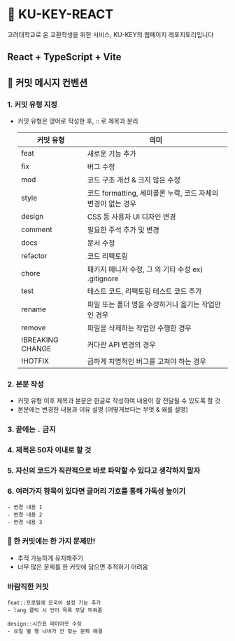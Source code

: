 # 🍪 KU-KEY-REACT
고려대학교로 온 교환학생을 위한 서비스, KU-KEY의 웹페이지 레포지토리입니다

## React + TypeScript + Vite

## 🖤 커밋 메시지 컨벤션

### 1. 커밋 유형 지정

- 커밋 유형은 영어로 작성한 후, :: 로 제목과 분리
    
    
    | 커밋 유형 | 의미 |
    | --- | --- |
    | feat | 새로운 기능 추가 |
    | fix | 버그 수정 |
    | mod | 코드 구조 개선 & 크지 않은 수정 |
    | style | 코드 formatting, 세미콜론 누락, 코드 자체의 변경이 없는 경우 |
    | design | CSS 등 사용자 UI 디자인 변경 |
    | comment | 필요한 주석 추가 및 변경 |
    | docs | 문서 수정 |
    | refactor | 코드 리팩토링 |
    | chore | 패키지 매니저 수정, 그 외 기타 수정 ex) .gitignore |
    | test | 테스트 코드, 리팩토링 테스트 코드 추가 |
    | rename | 파일 또는 폴더 명을 수정하거나 옮기는 작업만인 경우 |
    | remove | 파일을 삭제하는 작업만 수행한 경우 |
    | !BREAKING CHANGE | 커다란 API 변경의 경우 |
    | !HOTFIX | 급하게 치명적인 버그를 고쳐야 하는 경우 |

### 2. 본문 작성

- 커밋 유형 이후 제목과 본문은 한글로 작성하여 내용이 잘 전달될 수 있도록 할 것
- 본문에는 변경한 내용과 이유 설명 (어떻게보다는 무엇 & 왜를 설명)

### 3. 끝에는 `.` 금지

### 4. 제목은 50자 이내로 할 것

### 5. 자신의 코드가 직관적으로 바로 파악할 수 있다고 생각하지 말자

### 6. 여러가지 항목이 있다면 글머리 기호를 통해 가독성 높이기

```
- 변경 내용 1
- 변경 내용 2
- 변경 내용 3
```

### 🖤 한 커밋에는 한 가지 문제만!

- 추적 가능하게 유지해주기
- 너무 많은 문제를 한 커밋에 담으면 추적하기 어려움

### 바람직한 커밋

```
feat::프로필에 모국어 설정 기능 추가
- lang 클릭 시 언어 목록 모달 띄워줌

design::시간표 레이아웃 수정
- 요일 별 행 너비가 안 맞는 문제 해결
```
